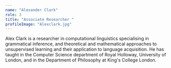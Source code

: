 ```yaml
---
name: "Alexander Clark"
role: 3 
title: "Associate Researcher "
profileImage: "Alexclark.jpg"
---
```

Alex Clark is a researcher in  computational linguistics specialising in grammatical inference, and theoretical and mathematical approaches to unsupervised learning and their application to language acquisition. He has taught in the Computer Science department of Royal Holloway, University of London, and in the Department of Philosophy at King's College London. 
